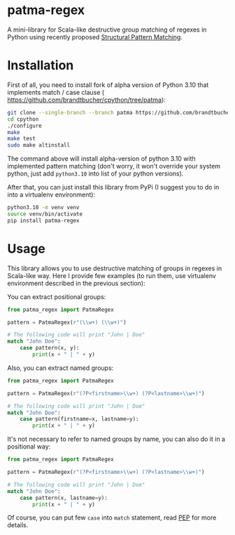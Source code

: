 # patma-regex
A mini-library for Scala-like destructive group matching of regexes in Python using recently proposed [Structural Pattern Matching](https://www.python.org/dev/peps/pep-0622/).

# Installation
First of all, you need to install fork of alpha version of Python 3.10 that implements match / case clause ( https://github.com/brandtbucher/cpython/tree/patma):
```bash
git clone --single-branch --branch patma https://github.com/brandtbucher/cpython.git
cd cpython
./configure
make
make test
sudo make altinstall
```
The command above will install alpha-version of python 3.10 with implemented pattern matching (don't worry, it won't override your system python, just add `python3.10` into list of your python versions).

After that, you can just install this library from PyPi (I suggest you to do in into a virtualenv environment):
```bash
python3.10 -m venv venv
source venv/bin/activate
pip install patma-regex
```

# Usage
This library allows you to use destructive matching of groups in regexes in Scala-like way. Here I provide few examples (to run them, use virtualenv environment described in the previous section):

You can extract positional groups:
```python
from patma_regex import PatmaRegex

pattern = PatmaRegex(r"(\\w+) (\\w+)")

# The following code will print "John | Doe"
match "John Doe":
    case pattern(x, y):
        print(x + " | " + y)
```

Also, you can extract named groups:
```python
from patma_regex import PatmaRegex

pattern = PatmaRegex(r"(?P<firstname>\\w+) (?P<lastname>\\w+)")

# The following code will print "John | Doe"
match "John Doe":
    case pattern(firstname=x, lastname=y):
        print(x + " | " + y)
```

It's not necessary to refer to named groups by name, you can also do it in a positional way:
```python
from patma_regex import PatmaRegex

pattern = PatmaRegex(r"(?P<firstname>\\w+) (?P<lastname>\\w+)")

# The following code will print "John | Doe"
match "John Doe":
    case pattern(x, lastname=y):
        print(x + " | " + y)
```

Of course, you can put few `case` into `match` statement, read [PEP](https://www.python.org/dev/peps/pep-0622/) for more details.
